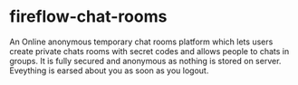 # fireflow-chat-rooms

An Online anonymous temporary chat rooms platform which lets users create private chats rooms with secret codes and allows people to chats in groups. It is fully secured and 
 anonymous as nothing is stored on server. Eveything is earsed about you as soon as you logout.
